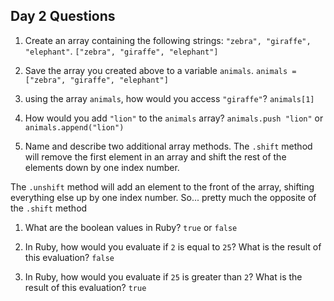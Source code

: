 ## Day 2 Questions

1. Create an array containing the following strings: `"zebra", "giraffe", "elephant"`.
`["zebra", "giraffe", "elephant"]`

1. Save the array you created above to a variable `animals`.
`animals = ["zebra", "giraffe", "elephant"]`

1. using the array `animals`, how would you access `"giraffe"`?
`animals[1]`

1. How would you add `"lion"` to the `animals` array?
`animals.push "lion"`
or
`animals.append("lion")`

1. Name and describe two additional array methods.
The `.shift` method will remove the first element in an array and shift the rest of the elements down by one index number.

The `.unshift` method will add an element to the front of the array, shifting everything else up by one index number. So... pretty much
the opposite of the `.shift` method

1. What are the boolean values in Ruby?
`true` or `false`

1. In Ruby, how would you evaluate if `2` is equal to `25`? What is the result of this evaluation?
`false`

1. In Ruby, how would you evaluate if `25` is greater than `2`? What is the result of this evaluation?
`true`
